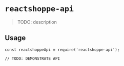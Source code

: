 # `reactshoppe-api`

> TODO: description

## Usage

```
const reactshoppeApi = require('reactshoppe-api');

// TODO: DEMONSTRATE API
```
